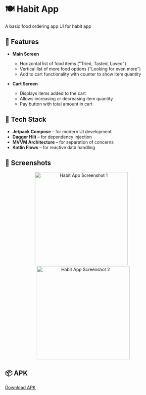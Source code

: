 # 🍽️ Habit App

A basic food ordering app UI for habit app

## 📱 Features

- **Main Screen**
  - Horizontal list of food items ("Tried, Tasted, Loved")
  - Vertical list of more food options ("Looking for even more")
  - Add to cart functionality with counter to show item quantity

- **Cart Screen**
  - Displays items added to the cart
  - Allows increasing or decreasing item quantity
  - Pay button with total amount in cart

## 🧰 Tech Stack

- **Jetpack Compose** – for modern UI development
- **Dagger Hilt** – for dependency injection
- **MVVM Architecture** – for separation of concerns
- **Kotlin Flows** – for reactive data handling

## 📸 Screenshots

<p align="center">
  <img src="https://github.com/user-attachments/assets/ae19bc9c-0001-44ff-ac1a-2ee144c919f1" alt="Habit App Screenshot 1" width="300"/>
  &nbsp;&nbsp;
  <img src="https://github.com/user-attachments/assets/492db521-e732-4e8b-940b-75a79394b4d2" alt="Habit App Screenshot 2" width="300"/>
</p>

## 📦 APK
[Download APK](https://drive.google.com/file/d/1Tf-DGt1MpNMvOER7L_Kjr-OCIdZtcU-f)
